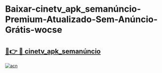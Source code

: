 # Baixar-cinetv_apk_semanúncio-Premium-Atualizado-Sem-Anúncio-Grátis-wocse

# <h2><a href="https://d9r32m.esa.edu.pl?src=cinetv_apk_semanúncio&ref=wocse">🔗👉 🔴 cinetv_apk_semanúncio</a></h2>

[![acn](https://github.com/user-attachments/assets/0f9c940e-d8b0-45ae-aac7-cd30a18b3e1c)](https://d9r32m.esa.edu.pl?src=cinetv_apk_semanúncio&ref=wocse)

